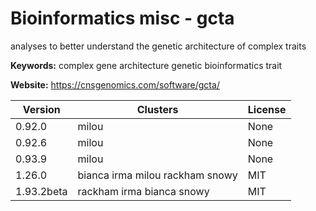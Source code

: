 # Bioinformatics misc - gcta

analyses to better understand the genetic architecture of complex traits

**Keywords:** complex gene architecture genetic bioinformatics trait

**Website:** <https://cnsgenomics.com/software/gcta/>

| Version | Clusters | License |
| ------- | -------- | ------- |
| 0.92.0 | milou | None |
| 0.92.6 | milou | None |
| 0.93.9 | milou | None |
| 1.26.0 | bianca irma milou rackham snowy | MIT |
| 1.93.2beta | rackham irma bianca snowy | MIT |
